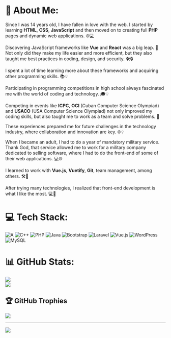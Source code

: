 # 💫 About Me:
Since I was 14 years old, I have fallen in love with the web. I started by learning **HTML**, **CSS**, **JavaScript** and then moved on to creating full **PHP** pages and dynamic web applications. 🌐💻<br/>

Discovering JavaScript frameworks like **Vue** and **React** was a big leap. 🚀 Not only did they make my life easier and more efficient, but they also taught me best practices in coding, design, and security. 🛠️🔒<br/>

I spent a lot of time learning more about these frameworks and acquiring other programming skills. 📚💡<br/>

Participating in programming competitions in high school always fascinated me with the world of coding and technology. 🎓💡<br/>

Competing in events like **ICPC**, **OCI** (Cuban Computer Science Olympiad) and **USACO** (USA Computer Science Olympiad) not only improved my coding skills, but also taught me to work as a team and solve problems. 🤝  <br/>

These experiences prepared me for future challenges in the technology industry, where collaboration and innovation are key. 🌐💡<br/>

When I became an adult, I had to do a year of mandatory military service. Thank God, that service allowed me to work for a military company dedicated to selling software, where I had to do the front-end of some of their web applications. 💻🌐<br/>

I learned to work with **Vue.js**, **Vuetify**, **Git**, team management, among others. 🛠️👥<br/>

After trying many technologies, I realized that front-end development is what I like the most. 💻🚀<br/>




# 💻 Tech Stack:
![A](https://img.shields.io/badge/c-%2300599C.svg?style=for-the-badge&logo=c&logoColor=white) ![C++](https://img.shields.io/badge/c++-%2300599C.svg?style=for-the-badge&logo=c%2B%2B&logoColor=white) ![PHP](https://img.shields.io/badge/php-%23777BB4.svg?style=for-the-badge&logo=php&logoColor=white) ![Java](https://img.shields.io/badge/java-%23ED8B00.svg?style=for-the-badge&logo=openjdk&logoColor=white) ![Bootstrap](https://img.shields.io/badge/bootstrap-%238511FA.svg?style=for-the-badge&logo=bootstrap&logoColor=white) ![Laravel](https://img.shields.io/badge/laravel-%23FF2D20.svg?style=for-the-badge&logo=laravel&logoColor=white) ![Vue.js](https://img.shields.io/badge/vue.js-%2335495e.svg?style=for-the-badge&logo=vuedotjs&logoColor=%234FC08D) ![WordPress](https://img.shields.io/badge/WordPress-%23117AC9.svg?style=for-the-badge&logo=WordPress&logoColor=white) ![MySQL](https://img.shields.io/badge/mysql-%2300000f.svg?style=for-the-badge&logo=mysql&logoColor=white)
# 📊 GitHub Stats:
![](https://github-readme-streak-stats.herokuapp.com/?user=freddysae0&theme=tokyonight&hide_border=false)<br/>
![](https://github-readme-stats.vercel.app/api/top-langs/?username=freddysae0&theme=tokyonight&hide_border=false&include_all_commits=true&count_private=true&layout=compact)

## 🏆 GitHub Trophies
![](https://github-profile-trophy.vercel.app/?username=freddysae0&theme=nord&no-frame=false&no-bg=true&margin-w=4)

---
[![](https://visitcount.itsvg.in/api?id=freddysae0&icon=0&color=0)](https://visitcount.itsvg.in)

<!-- Proudly created with GPRM ( https://gprm.itsvg.in ) -->

<!--
**freddysae0/freddysae0** is a ✨ _special_ ✨ repository because its `README.md` (this file) appears on your GitHub profile.

Here are some ideas to get you started:

- 🔭 I’m currently working on ...
- 🌱 I’m currently learning ...
- 👯 I’m looking to collaborate on ...
- 🤔 I’m looking for help with ...
- 💬 Ask me about ...
- 📫 How to reach me: ...
- 😄 Pronouns: ...
- ⚡ Fun fact: ...
-->
